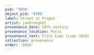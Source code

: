 ```yaml
---
pid: '7076'
object_pid: '9785'
label: Street in Prague
artist: janbrueghel
provenance_date: 20th century
provenance_location: Paris
provenance_text: Frits Lugt (Lugt 1028)
collection: provenance
order: '2414'
---
```

